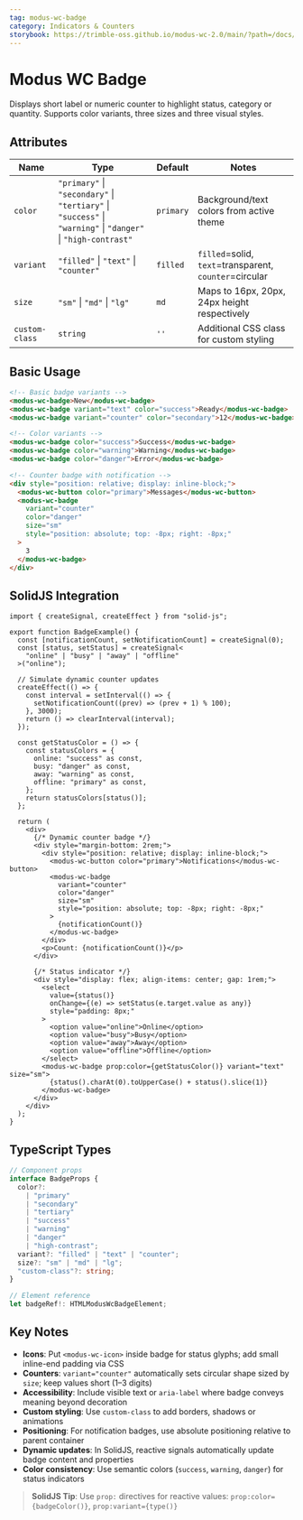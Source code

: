 ```yaml
---
tag: modus-wc-badge
category: Indicators & Counters
storybook: https://trimble-oss.github.io/modus-wc-2.0/main/?path=/docs/components-badge--docs
---
```


# Modus WC Badge

Displays short label or numeric counter to highlight status, category or quantity. Supports color variants, three sizes and three visual styles.

## Attributes

| Name           | Type                                                                                                          | Default   | Notes                                                  |
| -------------- | ------------------------------------------------------------------------------------------------------------- | --------- | ------------------------------------------------------ |
| `color`        | `"primary"` \| `"secondary"` \| `"tertiary"` \| `"success"` \| `"warning"` \| `"danger"` \| `"high-contrast"` | `primary` | Background/text colors from active theme               |
| `variant`      | `"filled"` \| `"text"` \| `"counter"`                                                                         | `filled`  | `filled`=solid, `text`=transparent, `counter`=circular |
| `size`         | `"sm"` \| `"md"` \| `"lg"`                                                                                    | `md`      | Maps to 16px, 20px, 24px height respectively           |
| `custom-class` | `string`                                                                                                      | `''`      | Additional CSS class for custom styling                |

## Basic Usage

```html
<!-- Basic badge variants -->
<modus-wc-badge>New</modus-wc-badge>
<modus-wc-badge variant="text" color="success">Ready</modus-wc-badge>
<modus-wc-badge variant="counter" color="secondary">12</modus-wc-badge>

<!-- Color variants -->
<modus-wc-badge color="success">Success</modus-wc-badge>
<modus-wc-badge color="warning">Warning</modus-wc-badge>
<modus-wc-badge color="danger">Error</modus-wc-badge>

<!-- Counter badge with notification -->
<div style="position: relative; display: inline-block;">
  <modus-wc-button color="primary">Messages</modus-wc-button>
  <modus-wc-badge
    variant="counter"
    color="danger"
    size="sm"
    style="position: absolute; top: -8px; right: -8px;"
  >
    3
  </modus-wc-badge>
</div>
```

## SolidJS Integration

```tsx
import { createSignal, createEffect } from "solid-js";

export function BadgeExample() {
  const [notificationCount, setNotificationCount] = createSignal(0);
  const [status, setStatus] = createSignal<
    "online" | "busy" | "away" | "offline"
  >("online");

  // Simulate dynamic counter updates
  createEffect(() => {
    const interval = setInterval(() => {
      setNotificationCount((prev) => (prev + 1) % 100);
    }, 3000);
    return () => clearInterval(interval);
  });

  const getStatusColor = () => {
    const statusColors = {
      online: "success" as const,
      busy: "danger" as const,
      away: "warning" as const,
      offline: "primary" as const,
    };
    return statusColors[status()];
  };

  return (
    <div>
      {/* Dynamic counter badge */}
      <div style="margin-bottom: 2rem;">
        <div style="position: relative; display: inline-block;">
          <modus-wc-button color="primary">Notifications</modus-wc-button>
          <modus-wc-badge
            variant="counter"
            color="danger"
            size="sm"
            style="position: absolute; top: -8px; right: -8px;"
          >
            {notificationCount()}
          </modus-wc-badge>
        </div>
        <p>Count: {notificationCount()}</p>
      </div>

      {/* Status indicator */}
      <div style="display: flex; align-items: center; gap: 1rem;">
        <select
          value={status()}
          onChange={(e) => setStatus(e.target.value as any)}
          style="padding: 8px;"
        >
          <option value="online">Online</option>
          <option value="busy">Busy</option>
          <option value="away">Away</option>
          <option value="offline">Offline</option>
        </select>
        <modus-wc-badge prop:color={getStatusColor()} variant="text" size="sm">
          {status().charAt(0).toUpperCase() + status().slice(1)}
        </modus-wc-badge>
      </div>
    </div>
  );
}
```

## TypeScript Types

```typescript
// Component props
interface BadgeProps {
  color?:
    | "primary"
    | "secondary"
    | "tertiary"
    | "success"
    | "warning"
    | "danger"
    | "high-contrast";
  variant?: "filled" | "text" | "counter";
  size?: "sm" | "md" | "lg";
  "custom-class"?: string;
}

// Element reference
let badgeRef!: HTMLModusWcBadgeElement;
```

## Key Notes

- **Icons**: Put `<modus-wc-icon>` inside badge for status glyphs; add small inline-end padding via CSS
- **Counters**: `variant="counter"` automatically sets circular shape sized by `size`; keep values short (1–3 digits)
- **Accessibility**: Include visible text or `aria-label` where badge conveys meaning beyond decoration
- **Custom styling**: Use `custom-class` to add borders, shadows or animations
- **Positioning**: For notification badges, use absolute positioning relative to parent container
- **Dynamic updates**: In SolidJS, reactive signals automatically update badge content and properties
- **Color consistency**: Use semantic colors (`success`, `warning`, `danger`) for status indicators

> **SolidJS Tip**: Use `prop:` directives for reactive values: `prop:color={badgeColor()}`, `prop:variant={type()}`
